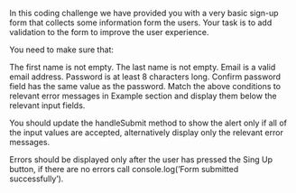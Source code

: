 In this coding challenge we have provided you with a very basic sign-up form that collects some information form the users. Your task is to add validation to the form to improve the user experience.

You need to make sure that:

The first name is not empty.
The last name is not empty.
Email is a valid email address.
Password is at least 8 characters long.
Confirm password field has the same value as the password.
Match the above conditions to relevant error messages in Example section and display them below the relevant input fields.

You should update the handleSubmit method to show the alert only if all of the input values are accepted, alternatively display only the relevant error messages.

Errors should be displayed only after the user has pressed the Sing Up button, if there are no errors call console.log(’Form submitted successfully’).